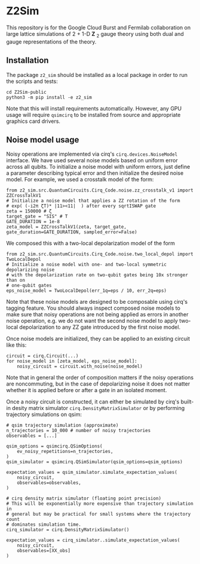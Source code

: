 
# Z2Sim

This repository is for the Google Cloud Burst and Fermilab collaboration on large lattice simulations of 2 + 1-D **Z** <sub>2</sub>
gauge theory using both dual and gauge representations of the theory.

## Installation

The package `z2_sim` should be installed as a local package in order to run the scripts and tests:
```
cd Z2Sim-public
python3 -m pip install -e z2_sim
```
Note that this will install requirements automatically. However, any GPU usage will require `qsimcirq` to be installed from source and appropriate graphics card drivers.

## Noise model usage

Noisy operations are implemented via cirq's `cirq.devices.NoiseModel` interface. We have used several noise models based on uniform error across all qubits. To initialize a noise model with uniform errors, just define a parameter describing typical error and then initialize the desired noise model. For example, we used a crosstalk model of the form:
```
from z2_sim.src.QuantumCircuits.Cirq_Code.noise.zz_crosstalk_v1 import ZZCrossTalkV1
# Initialize a noise model that applies a ZZ rotation of the form
# exp( (-i2π ζT)* |11><11|  ) after every sqrtISWAP gate
zeta = 150000 # ζ
target_gate = "SIS" # T
GATE_DURATION = 1e-8
zeta_model = ZZCrossTalkV1(zeta, target_gate, gate_duration=GATE_DURATION, sampled_error=False)
```
We composed this with a two-local depolarization model of the form
```
from z2_sim.src.QuantumCircuits.Cirq_Code.noise.two_local_depol import TwoLocalDepol
# Initialize a noise model with one- and two-local symmetric depolarizing noise
# with the depolarization rate on two-qubit gates being 10x stronger than on
# one-qubit gates
eps_noise_model = TwoLocalDepol(err_1q=eps / 10, err_2q=eps)
```

Note that these noise models are designed to be composable using cirq's tagging feature. You should always inspect composed noise models to make sure that noisy operations are not being applied as errors in another noise operation, e.g. we do not want the second noise model to apply two-local depolarization to any ZZ gate introduced by the first noise model.

Once noise models are initialized, they can be applied to an existing circuit like this:
```
circuit = cirq.Circuit(...)
for noise_model in [zeta_model, eps_noise_model]:
    noisy_circuit = circuit.with_noise(noise_model)
```

Note that in general the order of composition matters if the noisy operations are noncommuting, but in the case of depolarizing noise it does not matter whether it is applied before or after a gate in an isolated moment.

Once a noisy circuit is constructed, it can either be simulated by cirq's built-in desity matrix simulator `cirq.DensityMatrixSimulator` or by performing trajectory simulations on qsim:
```
# qsim trajectory simulation (approximate)
n_trajectories = 10_000 # number of noisy trajectories
observables = [...]

qsim_options = qsimcirq.QSimOptions(
    ev_noisy_repetitions=n_trajectories,
)
qsim_simulator = qsimcirq.QSimSimulator(qsim_options=qsim_options)

expectation_values = qsim_simulator.simulate_expectation_values(
    noisy_circuit,
    observables=observables,
)

# cirq density matrix simulator (floating point precision)
# This will be exponentially more expensive than trajectory simulation in
# general but may be practical for small systems where the trajectory count
# dominates simulation time.
cirq_simulator = cirq.DensityMatrixSimulator()

expectation_values = cirq_simulator..simulate_expectation_values(
    noisy_circuit,
    observables=[XX_obs]
)
```

